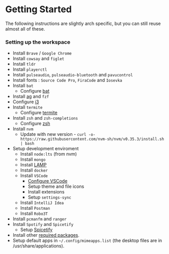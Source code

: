 # Getting Started
The following instructions are slightly arch specific, but you can still reuse almost all of these.

### Setting up the workspace
* Install `Brave` / `Google Chrome`
* Install `cowsay` and `figlet`
* Install `tldr`
* Install `playerctl`
* Install `pulseaudio`, `pulseaudio-bluetooth` and `pavucontrol`
* Install fonts : `Source Code Pro`, `FiraCode` and `Iosevka`
* Install `bat`
	* Configure [bat](/bat)
* Install [ag](https://github.com/ggreer/the_silver_searcher) and `fzf`
* Configure [i3](/i3)
* Install `termite`
	* Configure [termite](/termite)
* Install `zsh` and `zsh-completions`
	* Configure [zsh](/zsh)
* Install `nvm`
	- Update with new version - `curl -o- https://raw.githubusercontent.com/nvm-sh/nvm/v0.35.3/install.sh | bash`
* Setup development enviroment
	* Install `node:lts` (from nvm)
	* Install `mongo`
	* Install [LAMP](https://www.tecmint.com/install-lamp-in-arch-linux/)
	* Install `docker`
	* Install `VSCode`
		* [Configure VSCode](vscode/)
		* Setup theme and file icons
		* Install extensions
		* Setup `settings-sync`
	* Install `IntelliJ Idea`
	* Install `Postman`
	* Install `Robo3T`
* Install `pcmanfm` and `ranger`
* Install `Spotify` and `Spicetify`
	* Setup [Spicetify](spicetify/)
* Install other [required packages](packages/).
* Setup default apps in `~/.config/mimeapps.list` (the desktop files are in /usr/share/applications).
